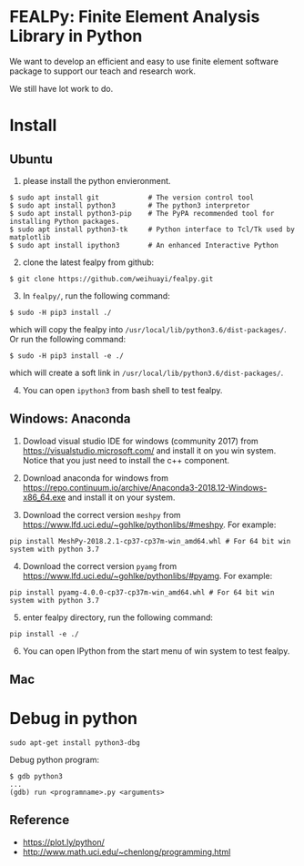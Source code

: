 # FEALPy: Finite Element Analysis Library in Python

We want to develop an efficient and easy to use finite element software
package to support our teach and research work. 

We still have lot work to do. 

# Install

## Ubuntu

1. please install the python envieronment. 
```
$ sudo apt install git            # The version control tool
$ sudo apt install python3        # The python3 interpretor 
$ sudo apt install python3-pip    # The PyPA recommended tool for installing Python packages.
$ sudo apt install python3-tk     # Python interface to Tcl/Tk used by matplotlib 
$ sudo apt install ipython3       # An enhanced Interactive Python  
```
2. clone the latest fealpy from github:
```
$ git clone https://github.com/weihuayi/fealpy.git
```
3. In `fealpy/`, run the following command: 
```
$ sudo -H pip3 install ./
```
which will copy the fealpy into `/usr/local/lib/python3.6/dist-packages/`.  Or run the following command:
```
$ sudo -H pip3 install -e ./
```
which will create a soft link in `/usr/local/lib/python3.6/dist-packages/`.

4. You can open `ipython3` from bash shell to test fealpy.


## Windows: Anaconda

1. Dowload visual studio IDE for windows (community 2017) from https://visualstudio.microsoft.com/ and 
   install it on you win system. Notice that you just need to install the c++ component. 

2. Download anaconda for windows from https://repo.continuum.io/archive/Anaconda3-2018.12-Windows-x86_64.exe and install it
   on your system.

3. Download the correct version `meshpy` from https://www.lfd.uci.edu/~gohlke/pythonlibs/#meshpy. For example:

```
pip install MeshPy‑2018.2.1‑cp37‑cp37m‑win_amd64.whl # For 64 bit win system with python 3.7
```

4. Download the correct version `pyamg` from https://www.lfd.uci.edu/~gohlke/pythonlibs/#pyamg. For example:

```
pip install pyamg‑4.0.0‑cp37‑cp37m‑win_amd64.whl # For 64 bit win system with python 3.7
```

5. enter fealpy directory, run the following command:

```
pip install -e ./
```

6. You can open IPython from the start menu of win system to test fealpy.

## Mac


# Debug in python 

```
sudo apt-get install python3-dbg
```

Debug python program:

```
$ gdb python3
...
(gdb) run <programname>.py <arguments>
```

## Reference

* https://plot.ly/python/
* http://www.math.uci.edu/~chenlong/programming.html
